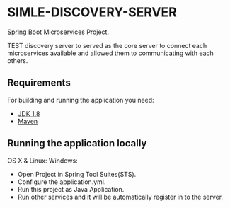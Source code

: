 # SIMLE-DISCOVERY-SERVER

[Spring Boot](http://projects.spring.io/spring-boot/) Microservices Project.

TEST discovery server to served as the core server to connect each microservices available and allowed them to communicating with each others.

## Requirements

For building and running the application you need:

- [JDK 1.8](http://www.oracle.com/technetwork/java/javase/downloads/jdk8-downloads-2133151.html)
- [Maven](https://maven.apache.org)

## Running the application locally

OS X & Linux:
Windows:

* Open Project in Spring Tool Suites(STS).
* Configure the application.yml.
* Run this project as Java Application.
* Run other services and it will be automatically register in to the server.